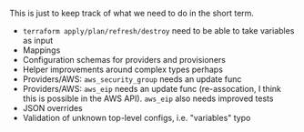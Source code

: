 This is just to keep track of what we need to do in the short term.

  * `terraform apply/plan/refresh/destroy` need to be able to take variables as input
  * Mappings
  * Configuration schemas for providers and provisioners
  * Helper improvements around complex types perhaps
  * Providers/AWS: `aws_security_group` needs an update func
  * Providers/AWS: `aws_eip` needs an update func (re-assocation, I think this
      is possible in the AWS API). `aws_eip` also needs improved tests
  * JSON overrides
  * Validation of unknown top-level configs, i.e. "variables" typo
